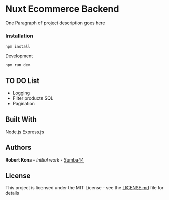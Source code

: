 # Nuxt Ecommerce Backend

One Paragraph of project description goes here

### Installation

```
npm install
```

Development

```
npm run dev
```

## TO DO List

* Logging
* Filter products SQL
* Pagination

## Built With

Node.js
Express.js

## Authors

**Robert Kona** - *Initial work* - [Sumba44](https://github.com/Sumba44)

## License

This project is licensed under the MIT License - see the [LICENSE.md](LICENSE.md) file for details
